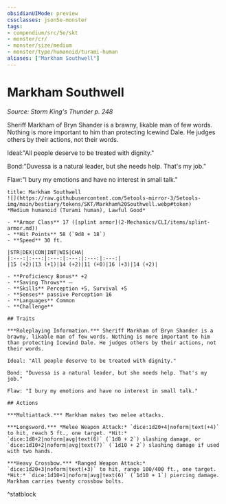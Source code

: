 ```yaml
---
obsidianUIMode: preview
cssclasses: json5e-monster
tags:
- compendium/src/5e/skt
- monster/cr/
- monster/size/medium
- monster/type/humanoid/turami-human
aliases: ["Markham Southwell"]
---
```

# Markham Southwell
*Source: Storm King's Thunder p. 248*  

Sheriff Markham of Bryn Shander is a brawny, likable man of few words. Nothing is more important to him than protecting Icewind Dale. He judges others by their actions, not their words.

Ideal:"All people deserve to be treated with dignity."

Bond:"Duvessa is a natural leader, but she needs help. That's my job."

Flaw:"I bury my emotions and have no interest in small talk."

```ad-statblock
title: Markham Southwell
![](https://raw.githubusercontent.com/5etools-mirror-3/5etools-img/main/bestiary/tokens/SKT/Markham%20Southwell.webp#token)
*Medium humanoid (Turami human), Lawful Good*

- **Armor Class** 17 ([splint armor](2-Mechanics/CLI/items/splint-armor.md))
- **Hit Points** 58 (`9d8 + 18`)
- **Speed** 30 ft.

|STR|DEX|CON|INT|WIS|CHA|
|:---:|:---:|:---:|:---:|:---:|:---:|
|15 (+2)|13 (+1)|14 (+2)|11 (+0)|16 (+3)|14 (+2)|

- **Proficiency Bonus** +2
- **Saving Throws** ⏤
- **Skills** Perception +5, Survival +5
- **Senses** passive Perception 16
- **Languages** Common
- **Challenge** 

## Traits

***Roleplaying Information.*** Sheriff Markham of Bryn Shander is a brawny, likable man of few words. Nothing is more important to him than protecting Icewind Dale. He judges others by their actions, not their words.

Ideal: "All people deserve to be treated with dignity."

Bond: "Duvessa is a natural leader, but she needs help. That's my job."

Flaw: "I bury my emotions and have no interest in small talk."

## Actions

***Multiattack.*** Markham makes two melee attacks.

***Longsword.*** *Melee Weapon Attack:* `dice:1d20+4|noform|text(+4)` to hit, reach 5 ft., one target. *Hit:* `dice:1d8+2|noform|avg|text(6)` (`1d8 + 2`) slashing damage, or `dice:1d10+2|noform|avg|text(7)` (`1d10 + 2`) slashing damage if used with two hands.

***Heavy Crossbow.*** *Ranged Weapon Attack:* `dice:1d20+3|noform|text(+3)` to hit, range 100/400 ft., one target. *Hit:* `dice:1d10+1|noform|avg|text(6)` (`1d10 + 1`) piercing damage. Markham carries twenty crossbow bolts.
```
^statblock